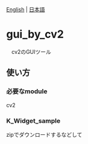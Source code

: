 [English](README.md) | [日本語](README.ja.md)

# gui_by_cv2

　cv2のGUIツール

## 使い方
### 必要なmodule
<il>cv2</li>
  
### K_Widget_sample

zipでダウンロードするなどして
